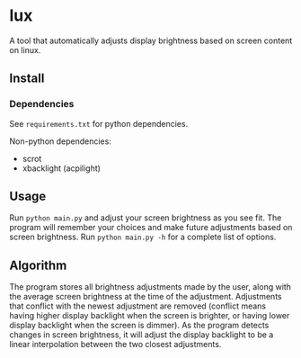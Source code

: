 # lux
A tool that automatically adjusts display brightness based on screen content on linux.
## Install
### Dependencies
See `requirements.txt` for python dependencies.

Non-python dependencies:
- scrot
- xbacklight (acpilight)

## Usage
Run `python main.py` and adjust your screen brightness as you see fit.
The program will remember your choices and make future adjustments based on screen brightness.
Run `python main.py -h` for a complete list of options.

## Algorithm
The program stores all brightness adjustments made by the user, along with the average screen brightness at the time of the adjustment.
Adjustments that conflict with the newest adjustment are removed (conflict means having higher display backlight when the screen is brighter, or having lower display backlight when the screen is dimmer).
As the program detects changes in screen brightness, it will adjust the display backlight to be a linear interpolation between the two closest adjustments.
